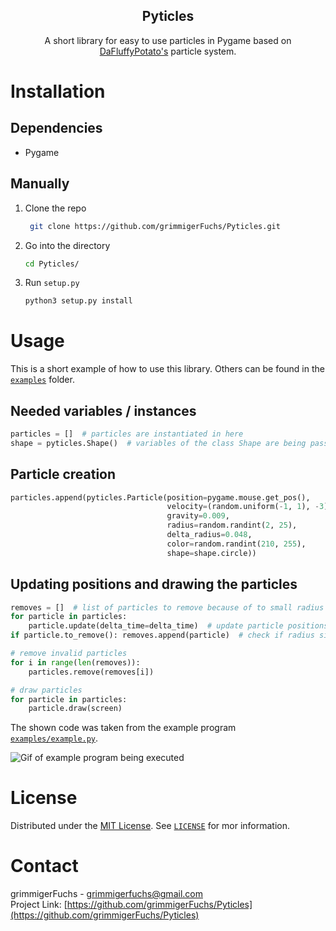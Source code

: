 <p align="center">
   <h2 align="center">Pyticles</h2>
   <p align="center">
      A short library for easy to use particles in Pygame based on <a href="" target="blank">DaFluffyPotato's</a> particle system.
   </p>
</p>

# Installation

## Dependencies

- Pygame

## Manually

1. Clone the repo
   ```bash
    git clone https://github.com/grimmigerFuchs/Pyticles.git
   ```
2. Go into the directory
   ```bash
   cd Pyticles/
   ```
3. Run `setup.py`
   ```bash
   python3 setup.py install
   ```

# Usage

This is a short example of how to use this library. Others can be found in the [`examples`](examples) folder.

## Needed variables / instances

```python
particles = []  # particles are instantiated in here
shape = pyticles.Shape()  # variables of the class Shape are being passed into the "shape" argument of Particle
```

## Particle creation

```python
particles.append(pyticles.Particle(position=pygame.mouse.get_pos(),       # get mouse pos
                                   velocity=(random.uniform(-1, 1), -3),  # x and y velocity
                                   gravity=0.009,                         # gravity (pulls particles down)
                                   radius=random.randint(2, 25),          # size of particles
                                   delta_radius=0.048,                    # decreases radius every frame
                                   color=random.randint(210, 255),        # rgb or greyscale color
                                   shape=shape.circle))                   # shapes: circle or rect
```

## Updating positions and drawing the particles

```python
removes = []  # list of particles to remove because of to small radius
for particle in particles:
    particle.update(delta_time=delta_time)  # update particle positions and radii; delta time is optional
if particle.to_remove(): removes.append(particle)  # check if radius size is valid -> remove particle if not

# remove invalid particles
for i in range(len(removes)):
    particles.remove(removes[i])

# draw particles
for particle in particles:
    particle.draw(screen)
```

The shown code was taken from the example program [`examples/example.py`](examples/example.py).

![Gif of example program being executed](https://media.giphy.com/media/uz3Ypx10Ib9C8amkfc/giphy.gif)

# License

Distributed under the [MIT License](https://choosealicense.com/licenses/mit/). See [`LICENSE`](LICENSE) for mor information.

# Contact

grimmigerFuchs - [grimmigerfuchs@gmail.com](mailto:grimmigerFuchs)\
Project Link: [https://github.com/grimmigerFuchs/Pyticles](https://github.com/grimmigerFuchs/Pyticles)